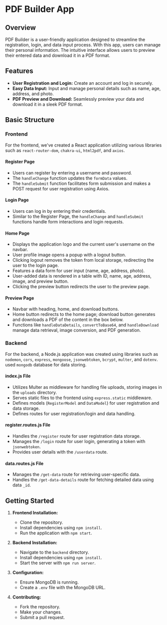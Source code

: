 # PDF Builder App

## Overview
PDF Builder is a user-friendly application designed to streamline the registration, login, and data input process. With this app, users can manage their personal information. The intuitive interface allows users to preview their entered data and download it in a PDF format.

## Features
- **User Registration and Login:** Create an account and log in securely.
- **Easy Data Input:** Input and manage personal details such as name, age, address, and photo.
- **PDF Preview and Download:** Seamlessly preview your data and download it in a sleek PDF format.

## Basic Structure

### Frontend
For the frontend, we've created a React application utilizing various libraries such as `react-router-dom`, `chakra-ui`, `html2pdf`, and `axios`.

#### Register Page
- Users can register by entering a username and password.
- The `handleChange` function updates the `formData` values.
- The `handleSubmit` function facilitates form submission and makes a POST request for user registration using Axios.

#### Login Page
- Users can log in by entering their credentials.
- Similar to the Register Page, the `handleChange` and `handleSubmit` functions handle form interactions and login requests.

#### Home Page
- Displays the application logo and the current user's username on the navbar.
- User profile image opens a popup with a logout button.
- Clicking logout removes the token from local storage, redirecting the user to the login page.
- Features a data form for user input (name, age, address, photo).
- User-added data is rendered in a table with ID, name, age, address, image, and preview button.
- Clicking the preview button redirects the user to the preview page.

#### Preview Page
- Navbar with heading, home, and download buttons.
- Home button redirects to the home page; download button generates and downloads a PDF of the content in the box below.
- Functions like `handleDataDetails`, `convertToBase64`, and `handleDownload` manage data retrieval, image conversion, and PDF generation.

### Backend
For the backend, a Node.js application was created using libraries such as `nodemon`, `cors`, `express`, `mongoose`, `jsonwebtoken`, `bcrypt`, `multer`, and `dotenv`. used `mongodb` database for data storing.

#### index.js File
- Utilizes Multer as middleware for handling file uploads, storing images in the `uploads` directory.
- Serves static files to the frontend using `express.static` middleware.
- Defines models (`RegisterModel` and `DataModel`) for user registration and data storage.
- Defines routes for user registration/login and data handling.

#### register.routes.js File
- Handles the `/register` route for user registration data storage.
- Manages the `/login` route for user login, generating a token with `jsonwebtoken`.
- Provides user details with the `/userdata` route.

#### data.routes.js File
- Manages the `/get-data` route for retrieving user-specific data.
- Handles the `/get-data-details` route for fetching detailed data using data `_id`.


## Getting Started

1. **Frontend Installation:**
    - Clone the repository.
    - Install dependencies using `npm install`.
    - Run the application with `npm start`.

2. **Backend Installation:**
    - Navigate to the `backend` directory.
    - Install dependencies using `npm install`.
    - Start the server with `npm run server`.

3. **Configuration:**
    - Ensure MongoDB is running.
    - Create a `.env` file with the MongoDB URL.

4. **Contributing:**
    - Fork the repository.
    - Make your changes.
    - Submit a pull request.




